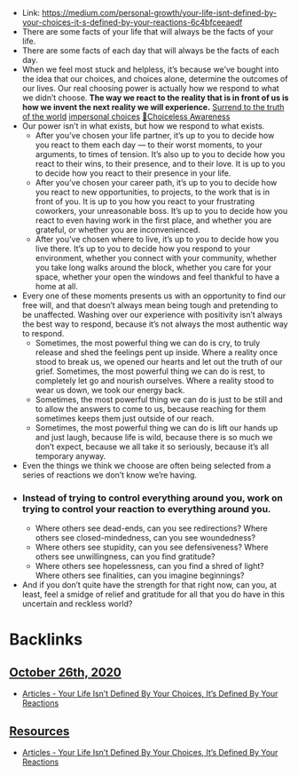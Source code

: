 - Link: https://medium.com/personal-growth/your-life-isnt-defined-by-your-choices-it-s-defined-by-your-reactions-6c4bfceeaedf
- There are some facts of your life that will always be the facts of your life.
- There are some facts of each day that will always be the facts of each day. 
- When we feel most stuck and helpless, it’s because we’ve bought into the idea that our choices, and choices alone, determine the outcomes of our lives. Our real choosing power is actually how we respond to what we didn’t choose. __The way we react to the reality that is in front of us is how we invent the next reality we will experience.__  [Surrend to the truth of the world](<Surrend to the truth of the world.md>) [impersonal choices](<impersonal choices.md>) [🌱Choiceless Awareness](<🌱Choiceless Awareness.md>)
- Our power isn’t in what exists, but how we respond to what exists.
    - After you’ve chosen your life partner, it’s up to you to decide how you react to them each day — to their worst moments, to your arguments, to times of tension. It’s also up to you to decide how you react to their wins, to their presence, and to their love. It is up to you to decide how you react to their presence in your life.
    - After you’ve chosen your career path, it’s up to you to decide how you react to new opportunities, to projects, to the work that is in front of you. It is up to you how you react to your frustrating coworkers, your unreasonable boss. It’s up to you to decide how you react to even having work in the first place, and whether you are grateful, or whether you are inconvenienced.
    - After you’ve chosen where to live, it’s up to you to decide how you live there. It’s up to you to decide how you respond to your environment, whether you connect with your community, whether you take long walks around the block, whether you care for your space, whether your open the windows and feel thankful to have a home at all.
- Every one of these moments presents us with an opportunity to find our free will, and that doesn’t always mean being tough and pretending to be unaffected. Washing over our experience with positivity isn’t always the best way to respond, because it’s not always the most authentic way to respond.
    - Sometimes, the most powerful thing we can do is cry, to truly release and shed the feelings pent up inside. Where a reality once stood to break us, we opened our hearts and let out the truth of our grief. Sometimes, the most powerful thing we can do is rest, to completely let go and nourish ourselves. Where a reality stood to wear us down, we took our energy back. 
    - Sometimes, the most powerful thing we can do is just to be still and to allow the answers to come to us, because reaching for them sometimes keeps them just outside of our reach.
    - Sometimes, the most powerful thing we can do is lift our hands up and just laugh, because life is wild, because there is so much we don’t expect, because we all take it so seriously, because it’s all temporary anyway.
- Even the things we think we choose are often being selected from a series of reactions we don’t know we’re having.
- ### Instead of trying to control everything around you, work on trying to control your reaction to everything around you.
    - Where others see dead-ends, can you see redirections? Where others see closed-mindedness, can you see woundedness?
    - Where others see stupidity, can you see defensiveness? Where others see unwillingness, can you find gratitude?
    - Where others see hopelessness, can you find a shred of light? Where others see finalities, can you imagine beginnings?
- And if you don’t quite have the strength for that right now, can you, at least, feel a smidge of relief and gratitude for all that you do have in this uncertain and reckless world?

# Backlinks
## [October 26th, 2020](<October 26th, 2020.md>)
- [Articles - Your Life Isn’t Defined By Your Choices, It’s Defined By Your Reactions](<Articles - Your Life Isn’t Defined By Your Choices, It’s Defined By Your Reactions.md>)

## [Resources](<Resources.md>)
- [Articles - Your Life Isn’t Defined By Your Choices, It’s Defined By Your Reactions](<Articles - Your Life Isn’t Defined By Your Choices, It’s Defined By Your Reactions.md>)

